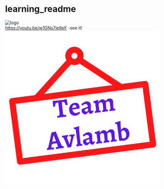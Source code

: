 # learning_readme
![logo](<img src="https://github.com/1539sakshi/learning_readme/blob/master/V%20(5).png" width="300" />)
<br>
https://youtu.be/w1GNs7ie9pY -see it!
<br>
[![Watch the video](https://github.com/1539sakshi/learning_readme/blob/master/V%20(5).png)](https://youtu.be/w1GNs7ie9pY "Watch Complete Video - Hover to see this")
